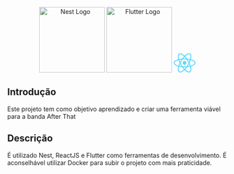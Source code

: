 <p align="center" style="heigth: 200px">
  <a href="http://nestjs.com/" target="blank"><img src="https://nestjs.com/img/logo_text.svg" width="150" alt="Nest Logo" /></a>  <a href="https://flutter.dev/" target="blank"><img src="https://raw.githubusercontent.com/flutter/website/master/src/_assets/image/flutter-lockup.png" width="150" alt="Flutter Logo" /></a>    <a href="https://reactjs.org/" target="blank"><img src="data:image/svg+xml;base64,PHN2ZyB4bWxucz0iaHR0cDovL3d3dy53My5vcmcvMjAwMC9zdmciIHZpZXdCb3g9Ii0xMS41IC0xMC4yMzE3NCAyMyAyMC40NjM0OCI+CiAgPHRpdGxlPlJlYWN0IExvZ288L3RpdGxlPgogIDxjaXJjbGUgY3g9IjAiIGN5PSIwIiByPSIyLjA1IiBmaWxsPSIjNjFkYWZiIi8+CiAgPGcgc3Ryb2tlPSIjNjFkYWZiIiBzdHJva2Utd2lkdGg9IjEiIGZpbGw9Im5vbmUiPgogICAgPGVsbGlwc2Ugcng9IjExIiByeT0iNC4yIi8+CiAgICA8ZWxsaXBzZSByeD0iMTEiIHJ5PSI0LjIiIHRyYW5zZm9ybT0icm90YXRlKDYwKSIvPgogICAgPGVsbGlwc2Ugcng9IjExIiByeT0iNC4yIiB0cmFuc2Zvcm09InJvdGF0ZSgxMjApIi8+CiAgPC9nPgo8L3N2Zz4K" width="50px" alt="React Logo" /></a>
</p>


## Introdução
  Este projeto tem como objetivo aprendizado e criar uma ferramenta viável para a banda After That

## Descrição

É utilizado Nest, ReactJS e Flutter como ferramentas de desenvolvimento. É aconselhável utilizar Docker para subir o projeto com mais praticidade.


